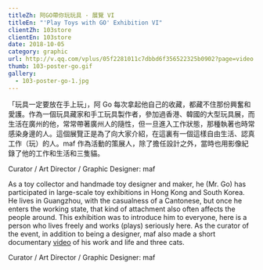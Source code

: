 ```yaml
---
titleZh: 阿GO帶你玩玩具 · 展覽 VI
titleEn: "'Play Toys with GO' Exhibition VI"
clientZh: 103store
clientEn: 103store
date: 2018-10-05
category: graphic
url: http://v.qq.com/vplus/05f2281011c7dbbd6f356522325b0902?page=video
thumb: 103-poster-go.gif
gallery:
  - 103-poster-go-1.jpg
---
```


「玩具一定要放在手上玩」，阿 Go 每次拿起他自己的收藏，都藏不住那份興奮和愛護。作為一個玩具藏家和手工玩具製作者，參加過香港、韓國的大型玩具展，而生活在廣州的他，常常帶著廣州人的隨性，但一旦進入工作狀態，那種執著也時常感染身邊的人。這個展覽正是為了向大家介紹，在這裏有一個這樣自由生活、認真工作（玩）的人。maf 作為活動的策展人，除了擔任設計之外，當時也用影像紀錄了他的工作和生活和三隻貓。

Curator / Art Director / Graphic Designer: maf

<!-- lang -->

As a toy collector and handmade toy designer and maker, he (Mr. Go) has participated in large-scale toy exhibitions in Hong Kong and South Korea. He lives in Guangzhou, with the casualness of a Cantonese, but once he enters the working state, that kind of attachment also often affects the people around. This exhibition was to introduce him to everyone, here is a person who lives freely and works (plays) seriously here. As the curator of the event, in addition to being a designer, maf also made a short documentary [video](http://v.qq.com/vplus/05f2281011c7dbbd6f356522325b0902?page=video) of his work and life and three cats.

Curator / Art Director / Graphic Designer: maf
